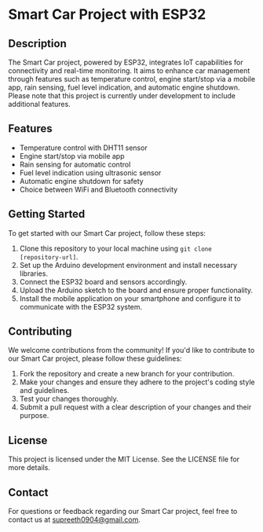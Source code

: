 # Smart Car Project with ESP32

## Description
The Smart Car project, powered by ESP32, integrates IoT capabilities for connectivity and real-time monitoring. It aims to enhance car management through features such as temperature control, engine start/stop via a mobile app, rain sensing, fuel level indication, and automatic engine shutdown. Please note that this project is currently under development to include additional features.

## Features
- Temperature control with DHT11 sensor
- Engine start/stop via mobile app
- Rain sensing for automatic control
- Fuel level indication using ultrasonic sensor
- Automatic engine shutdown for safety
- Choice between WiFi and Bluetooth connectivity

## Getting Started
To get started with our Smart Car project, follow these steps:
1. Clone this repository to your local machine using `git clone [repository-url]`.
2. Set up the Arduino development environment and install necessary libraries.
3. Connect the ESP32 board and sensors accordingly.
4. Upload the Arduino sketch to the board and ensure proper functionality.
5. Install the mobile application on your smartphone and configure it to communicate with the ESP32 system.

## Contributing
We welcome contributions from the community! If you'd like to contribute to our Smart Car project, please follow these guidelines:
1. Fork the repository and create a new branch for your contribution.
2. Make your changes and ensure they adhere to the project's coding style and guidelines.
3. Test your changes thoroughly.
4. Submit a pull request with a clear description of your changes and their purpose.

## License
This project is licensed under the MIT License. See the LICENSE file for more details.

## Contact
For questions or feedback regarding our Smart Car project, feel free to contact us at supreeth0904@gmail.com.

